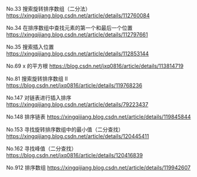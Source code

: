No.33 搜索旋转排序数组（二分法）
https://xingqijiang.blog.csdn.net/article/details/112760084

No.34 在排序数组中查找元素的第一个和最后一个位置
https://xingqijiang.blog.csdn.net/article/details/112797661

No.35 搜索插入位置
https://xingqijiang.blog.csdn.net/article/details/112853144

No.69 x 的平方根
https://blog.csdn.net/jxq0816/article/details/113814719

No.81 搜索旋转排序数组 II
https://blog.csdn.net/jxq0816/article/details/119768236

No.147 对链表进行插入排序
https://xingqijiang.blog.csdn.net/article/details/79223437

No.148 排序链表
https://xingqijiang.blog.csdn.net/article/details/119845844

No.153 寻找旋转排序数组中的最小值（二分查找）
https://xingqijiang.blog.csdn.net/article/details/120445411

No.162 寻找峰值（二分查找）
https://blog.csdn.net/jxq0816/article/details/120416839

No.912 排序数组
https://xingqijiang.blog.csdn.net/article/details/119942607